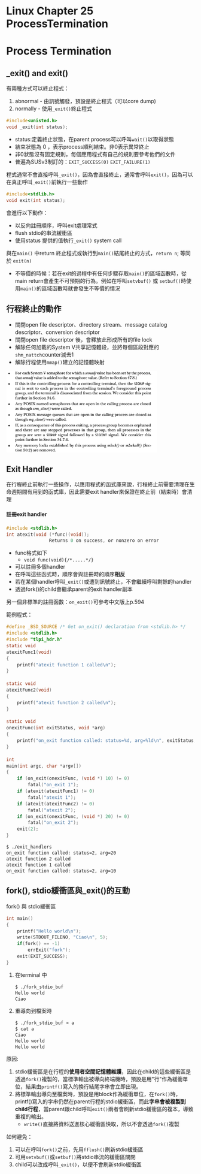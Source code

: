 # Linux Chapter 25 ProcessTermination

# Process Termination

## _exit() and exit()
有兩種方式可以終止程式：

1. abnormal - 由訊號觸發，預設是終止程式（可以core dump)
2. normally - 使用`_exit()`終止程式

```c
#include<unisted.h>
void _exit(int status);
```
* status:定義終止狀態，在parent process可以呼叫`wait()`以取得狀態
* 結束狀態為 0 ，表示process順利結束。非0表示異常終止
* 非0狀態沒有固定規則，每個應用程式有自己的規則要參考他們的文件
* 普遍為SUSv3制訂的：`EXIT_SUCCESS(0)` `EXIT_FAILURE(1)`

程式通常不會直接呼叫`_exit()`，因為會直接終止，通常會呼叫`exit()`，因為可以在真正呼叫`_exit()`前執行一些動作
```c
#include<stdlib.h>
void exit(int status);
```
會進行以下動作：
* 以反向註冊順序，呼叫exit處理常式
* flush stdio的串流緩衝區
* 使用status 提供的值執行`_exit()` system call

與在`main()` 中return 終止程式或執行到`main()`結尾終止的方式，`return n`; 等同於 `exit(n)`
* 不等價的時候：若在exit的過程中有任何步驟存取`main()`的區域函數時，從main return會產生不可預期的行為。例如在呼叫`setvbuf()` 或 `setbuf()`時使用`main()`的區域函數時就會發生不等價的情況

## 行程終止的動作
* 關閉open file descriptor、directory stream、message catalog descriptor、conversion descriptor
* 關閉open file descriptor 後，會釋放此形成所有的file lock
* 解除任何加載的System V共享記憶體段，並將每個區段對應的`shm_nattch`counter減去1
* 解除行程使用`mmap()`建立的記憶體映射
<img src="detail.png" width="80%">

## Exit Handler
在行程終止前執行一些操作，以應用程式的函式庫來說，行程終止前需要清理在生命週期間有用到的函式庫，因此需要exit handler來保證在終止前（結束時）會清理

#### 註冊exit handler
```c
#include <stdlib.h>
int atexit(void (*func)(void));
                Returns 0 on success, or nonzero on error
```
* func格式如下
  * `void func(void){/*.....*/}`
* 可以註冊多個handler
* 在呼叫這些函式時，順序會與註冊時的順序**相反**
* 若在某個handler呼叫`_exit()`或遭到訊號終止，不會繼續呼叫剩餘的handler
* 透過fork()的child會繼承parent的exit handler副本

另一個非標準的註冊函數：`on_exit()`可參考中文版上p.594

範例程式：

```c
#define _BSD_SOURCE /* Get on_exit() declaration from <stdlib.h> */
#include <stdlib.h> 
#include "tlpi_hdr.h"
static void
atexitFunc1(void)
{
    printf("atexit function 1 called\n"); 
}

static void
atexitFunc2(void)
{
    printf("atexit function 2 called\n"); 
}

static void
onexitFunc(int exitStatus, void *arg) 
{
    printf("on_exit function called: status=%d, arg=%ld\n", exitStatus, (long) arg);
}

int
main(int argc, char *argv[])
{
    if (on_exit(onexitFunc, (void *) 10) != 0) 
        fatal("on_exit 1"); 
    if (atexit(atexitFunc1) != 0)
        fatal("atexit 1"); 
    if (atexit(atexitFunc2) != 0)
        fatal("atexit 2"); 
    if (on_exit(onexitFunc, (void *) 20) != 0)
        fatal("on_exit 2");
    exit(2); 
}
```

```shell
$ ./exit_handlers
on_exit function called: status=2, arg=20 
atexit function 2 called
atexit function 1 called
on_exit function called: status=2, arg=10
```

## fork(), stdio緩衝區與_exit()的互動

fork() 與 stdio緩衝區
```c
int main()
{
    printf("Hello world\n");
    write(STDOUT_FILENO, "Ciao\n", 5);
    if(fork() == -1)
        errExit("fork");
    exit(EXIT_SUCCESS);
}

```

1. 在terminal 中
   ```
   $ ./fork_stdio_buf
   Hello world
   Ciao
   ```
2. 重導向到檔案時
   ```
   $ ./fork_stdio_buf > a
   $ cat a
   Ciao
   Hello world
   Hello world
   ```

原因:
1. stdio緩衝區是在行程的**使用者空間記憶體維護**，因此在child的這些緩衝區是透過`fork()`複製的，當標準輸出被導向終端機時，預設是用"行"作為緩衝單位，結果由`printf()`寫入的換行結尾字串會立即出現。
2. 將標準輸出導向至檔案時，預設是用block作為緩衝單位，在`fork()`時，printf()寫入的字串仍然在parent行程的stdio緩衝區，而此**字串會被複製到child行程**，當parent跟child呼叫`exit()`兩者會刷新stdio緩衝區的複本，導致重複的輸出。
   * `write()`直接將資料送進核心緩衝區快取，所以不會透過`fork()`複製  

如何避免：
1. 可以在呼叫`fork()`之前，先用`fflush()`刷新stdio緩衝區
2. 可用`setvbuf()`或`setbuf()`將stdio串流的緩衝區關閉
3. child可以改成呼叫`_exit()`，以便不會刷新stdio緩衝區


